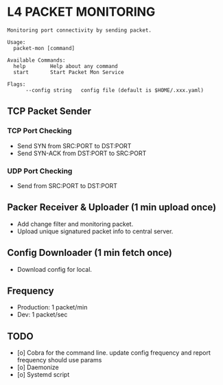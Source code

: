# L4 PACKET MONITORING

```
Monitoring port connectivity by sending packet.

Usage:
  packet-mon [command]

Available Commands:
  help        Help about any command
  start       Start Packet Mon Service

Flags:
      --config string   config file (default is $HOME/.xxx.yaml)
```

## TCP Packet Sender

### TCP Port Checking

- Send SYN from SRC:PORT to DST:PORT
- Send SYN-ACK from DST:PORT to SRC:PORT

### UDP Port Checking

- Send from SRC:PORT to DST:PORT

## Packer Receiver & Uploader (1 min upload once)

- Add change filter and monitoring packet.
- Upload unique signatured packet info to central server.

## Config Downloader (1 min fetch once)

- Download config for local.

## Frequency

- Production: 1 packet/min
- Dev: 1 packet/sec

## TODO

- [o] Cobra for the command line. update config frequency and report frequency should use params
- [o] Daemonize
- [o] Systemd script
